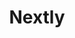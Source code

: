 ---
layout: card
category: [made, digital]
image: /img/made/nextly.png
img_class: black
title: Nextly
homepage: http://nextlyapp.com/
---
